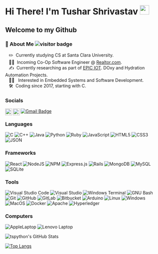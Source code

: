 # Hi There! I'm Tushar Shrivastav <img src="https://raw.githubusercontent.com/aemmadi/aemmadi/master/wave.gif" width="30px">

## Welcome to my Github
### 👾 About Me ![visitor badge](https://visitor-badge.glitch.me/badge?page_id=tspython.visitor-badge)
&nbsp;&nbsp;&nbsp;:pencil2: &nbsp;Currently studying CS at Santa Clara University.\
&nbsp;&nbsp;&nbsp;:office_worker:	&nbsp;Incoming Co-Op Software Engineer @ [Realtor.com](https://www.realtor.com/).\
&nbsp;&nbsp;&nbsp;:writing_hand: &nbsp;Currently researching as part of [EPIC IOT](https://epiciot.tech/). DOxy and Hydration Automation Projects.\
&nbsp;&nbsp;&nbsp;:technologist: &nbsp; Interested in Embedded Systems and Software Development.\
&nbsp;&nbsp;&nbsp;:hammer_and_wrench: &nbsp;Coding since 2017, starting with C.

### Socials
<a href="https://twitter.com/tspython6535">
  <img align="left" alt="Tushar Shrivastav | Twitter" width="22px" src="https://raw.githubusercontent.com/peterthehan/peterthehan/master/assets/twitter.svg" />
</a>
<a href="https://www.linkedin.com/in/tushar-shrivastav-29bb5920b/">
  <img align="left" alt="Tushar's LinkedIn" width="22px" src="https://raw.githubusercontent.com/peterthehan/peterthehan/master/assets/linkedin.svg" />
</a>

[![Gmail Badge](https://img.shields.io/badge/Microsoft_Outlook-0078D4?style=for-the-badge&logo=microsoft-outlook&logoColor=white)](mailto:tspython@hotmail.com)
<br />

### Languages
![C](https://img.shields.io/badge/c-%2300599C.svg?style=for-the-badge&logo=c&logoColor=white)
![C++](https://img.shields.io/badge/c++-%2300599C.svg?style=for-the-badge&logo=c%2B%2B&logoColor=white)
![Java](https://img.shields.io/badge/java-%23ED8B00.svg?style=for-the-badge&logo=java&logoColor=white)
![Python](https://img.shields.io/badge/python-3670A0?style=for-the-badge&logo=python&logoColor=ffdd54)
![Ruby](https://img.shields.io/badge/ruby-%23CC342D.svg?style=for-the-badge&logo=ruby&logoColor=white)
![JavaScript](https://img.shields.io/badge/javascript-%23323330.svg?style=for-the-badge&logo=javascript&logoColor=%23F7DF1E)
![HTML5](https://img.shields.io/badge/html5-%23E34F26.svg?style=for-the-badge&logo=html5&logoColor=white)
![CSS3](https://img.shields.io/badge/css3-%231572B6.svg?style=for-the-badge&logo=css3&logoColor=white)
![JSON](https://img.shields.io/badge/json-5E5C5C?style=for-the-badge&logo=json&logoColor=white)
<br />

### Frameworks
![React](https://img.shields.io/badge/react-%2320232a.svg?style=for-the-badge&logo=react&logoColor=%2361DAFB)
![NodeJS](https://img.shields.io/badge/node.js-6DA55F?style=for-the-badge&logo=node.js&logoColor=white)
![NPM](https://img.shields.io/badge/NPM-%23000000.svg?style=for-the-badge&logo=npm&logoColor=white)
![Express.js](https://img.shields.io/badge/express.js-%23404d59.svg?style=for-the-badge&logo=express&logoColor=%2361DAFB)
![Rails](https://img.shields.io/badge/rails-%23CC0000.svg?style=for-the-badge&logo=ruby-on-rails&logoColor=white)
![MongoDB](https://img.shields.io/badge/MongoDB-%234ea94b.svg?style=for-the-badge&logo=mongodb&logoColor=white)
![MySQL](https://img.shields.io/badge/mysql-%2300f.svg?style=for-the-badge&logo=mysql&logoColor=white)
![SQLite](https://img.shields.io/badge/sqlite-%2307405e.svg?style=for-the-badge&logo=sqlite&logoColor=white)
<br />

### Tools
![Visual Studio Code](https://img.shields.io/badge/Visual%20Studio%20Code-0078d7.svg?style=for-the-badge&logo=visual-studio-code&logoColor=white)
![Visual Studio](https://img.shields.io/badge/Visual_Studio-5C2D91?style=for-the-badge&logo=visual%20studio&logoColor=white)
![Windows Terminal](https://img.shields.io/badge/windows%20terminal-4D4D4D?style=for-the-badge&logo=windows%20terminal&logoColor=white)
![GNU Bash](https://img.shields.io/badge/GNU%20Bash-4EAA25?style=for-the-badge&logo=GNU%20Bash&logoColor=white)
![Git](https://img.shields.io/badge/git-%23F05033.svg?style=for-the-badge&logo=git&logoColor=white)
![GitHub](https://img.shields.io/badge/github-%23121011.svg?style=for-the-badge&logo=github&logoColor=white)
![GitLab](https://img.shields.io/badge/gitlab-%23181717.svg?style=for-the-badge&logo=gitlab&logoColor=white)
![Bitbucket](https://img.shields.io/badge/bitbucket-%230047B3.svg?style=for-the-badge&logo=bitbucket&logoColor=white)
![Arduino](https://img.shields.io/badge/-Arduino-00979D?style=for-the-badge&logo=Arduino&logoColor=white)
![Linux](https://img.shields.io/badge/Linux-FCC624?style=for-the-badge&logo=linux&logoColor=black)
![Windows](https://img.shields.io/badge/Windows-0078D6?style=for-the-badge&logo=windows&logoColor=white)
![MacOS](https://img.shields.io/badge/mac%20os-000000?style=for-the-badge&logo=apple&logoColor=white)
![Docker](https://img.shields.io/badge/docker-%230db7ed.svg?style=for-the-badge&logo=docker&logoColor=white)
![Apache](https://img.shields.io/badge/apache-%23D42029.svg?style=for-the-badge&logo=apache&logoColor=white)
![Hyperledger](https://img.shields.io/badge/hyperledger-2F3134?style=for-the-badge&logo=hyperledger&logoColor=white)
<br />

### Computers
![AppleLaptop](https://img.shields.io/badge/Apple%20laptop-333333?style=for-the-badge&logo=apple&logoColor=white)
![Lenovo Laptop](https://img.shields.io/badge/lenovo%20laptop-E2231A?style=for-the-badge&logo=acer&logoColor=white)
<br />

![tspython's GitHub Stats](https://github-readme-stats.vercel.app/api?username=tspython&show_icons=true&count_private=true)

[![Top Langs](https://github-readme-stats.vercel.app/api/top-langs/?username=tspython&layout=compact&count_private=true)](https://github.com/anuraghazra/github-readme-stats)
